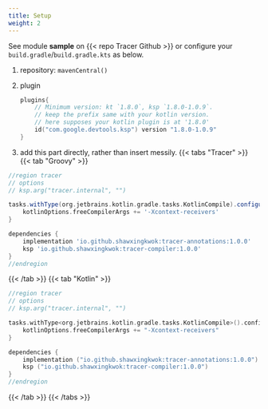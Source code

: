 ```yaml
---
title: Setup
weight: 2
---
```


See module **sample** on {{< repo Tracer Github >}} or configure your `build.gradle`/`build.gradle.kts` as below.

1. repository:  `mavenCentral()`

2. plugin
    ```kotlin
    plugins{
        // Minimum version: kt `1.8.0`, ksp `1.8.0-1.0.9`.  
        // keep the prefix same with your kotlin version.
        // here supposes your kotlin plugin is at '1.8.0'
        id("com.google.devtools.ksp") version "1.8.0-1.0.9"
    }
    ```

3. add this part directly, rather than insert messily.
{{< tabs "Tracer" >}}
{{< tab "Groovy" >}}
```groovy
//region tracer
// options
// ksp.arg("tracer.internal", "")

tasks.withType(org.jetbrains.kotlin.gradle.tasks.KotlinCompile).configureEach {
    kotlinOptions.freeCompilerArgs += '-Xcontext-receivers'
}

dependencies {
    implementation 'io.github.shawxingkwok:tracer-annotations:1.0.0'
    ksp 'io.github.shawxingkwok:tracer-compiler:1.0.0'
}
//endregion 
```
{{< /tab >}}
{{< tab "Kotlin" >}}
```kotlin
//region tracer
// options
// ksp.arg("tracer.internal", "")

tasks.withType<org.jetbrains.kotlin.gradle.tasks.KotlinCompile>().configureEach {
    kotlinOptions.freeCompilerArgs += "-Xcontext-receivers"
}

dependencies {
    implementation ("io.github.shawxingkwok:tracer-annotations:1.0.0")
    ksp ("io.github.shawxingkwok:tracer-compiler:1.0.0")
}
//endregion 
```
{{< /tab >}}
{{< /tabs >}}